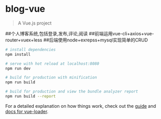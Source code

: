 # blog-vue

> A Vue.js project

##个人博客系统,包括登录,发布,评论,阅读
##前端运用vue-cli+axios+vue-router+vuex+less
##后端使用node+exrepss+mysql实现简单的CRUD

``` bash
# install dependencies
npm install

# serve with hot reload at localhost:8080
npm run dev

# build for production with minification
npm run build

# build for production and view the bundle analyzer report
npm run build --report
```

For a detailed explanation on how things work, check out the [guide](http://vuejs-templates.github.io/webpack/) and [docs for vue-loader](http://vuejs.github.io/vue-loader).

